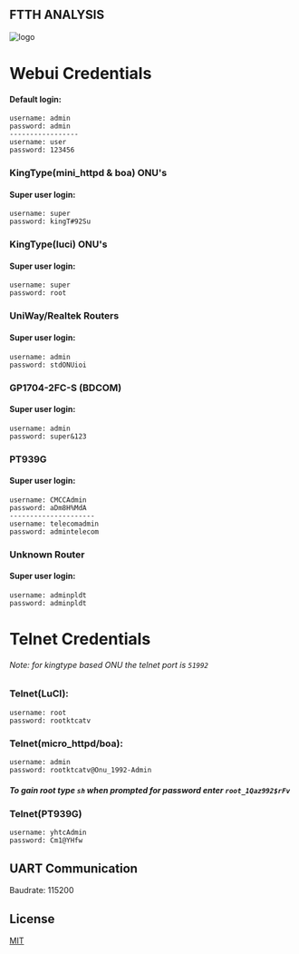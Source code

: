 ## FTTH ANALYSIS
![logo](https://encrypted-tbn0.gstatic.com/images?q=tbn:ANd9GcSawdJZAuoGAkPTX1GkFDYHiKeMA1zrK-7KDw&usqp=CAU)


# Webui Credentials

#### Default login: 
```
username: admin
password: admin
-----------------
username: user
password: 123456
```

### KingType(mini_httpd & boa) ONU's
#### Super user login:
```
username: super
password: kingT#92Su
```

### KingType(luci) ONU's
#### Super user login:
```
username: super
password: root
```

### UniWay/Realtek Routers 
#### Super user login:
```
username: admin
password: stdONUioi
```

### GP1704-2FC-S (BDCOM)
#### Super user login:
```
username: admin
password: super&123
```

### PT939G
#### Super user login:
```
username: CMCCAdmin
password: aDm8H%MdA
---------------------
username: telecomadmin
password: admintelecom
```

### Unknown Router
#### Super user login:
```
username: adminpldt
password: adminpldt
```

# Telnet Credentials
###### Note: for kingtype based ONU the telnet port is `51992`

### Telnet(LuCI):
```
username: root
password: rootktcatv
```

### Telnet(micro_httpd/boa):
```
username: admin
password: rootktcatv@Onu_1992-Admin
```
##### To gain root type `sh` when prompted for password enter `root_1Qaz992$rFv`

### Telnet(PT939G)
```
username: yhtcAdmin
password: Cm1@YHfw
```

## UART Communication
Baudrate: 115200

## License
[MIT](https://choosealicense.com/licenses/mit/)
